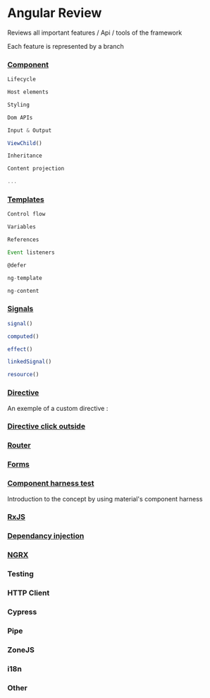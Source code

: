 # Angular Review

Reviews all important features / Api / tools of the framework

Each feature is represented by a branch

###  [Component](https://github.com/iliasse-e/angular_review/tree/component)

```typescript
Lifecycle

Host elements

Styling

Dom APIs

Input & Output

ViewChild()

Inheritance

Content projection

...
```

### [Templates](https://github.com/iliasse-e/angular_review/tree/templates)

```typescript
Control flow

Variables

References

Event listeners

@defer

ng-template

ng-content
```
### [Signals](https://github.com/iliasse-e/angular_review/tree/signal)

```typescript
signal()

computed()

effect()

linkedSignal()

resource()
```
### [Directive](https://github.com/iliasse-e/angular_review/tree/directive)

An exemple of a custom directive :

### [Directive click outside](https://github.com/iliasse-e/angular-review/tree/click-outside-directive)

### [Router](https://github.com/iliasse-e/angular_review/tree/router)

### [Forms](https://github.com/iliasse-e/angular_review/tree/forms)

### [Component harness test](https://github.com/iliasse-e/angular_review/tree/harness_testing)

Introduction to the concept by using material's component harness

### [RxJS](https://github.com/iliasse-e/angular_review/tree/rxjs)

### [Dependancy injection](https://github.com/iliasse-e/angular_review/tree/dependency-injection)

### [NGRX](https://github.com/iliasse-e/ngrx)

### Testing

### HTTP Client

### Cypress

### Pipe

### ZoneJS

### i18n

### Other
